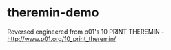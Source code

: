 theremin-demo
===============

Reversed engineered from p01's 10 PRINT THEREMIN - http://www.p01.org/10_print_theremin/


